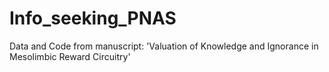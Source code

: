 # Info_seeking_PNAS
Data and Code from manuscript: 'Valuation of Knowledge and Ignorance in Mesolimbic Reward Circuitry'
